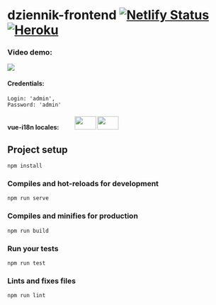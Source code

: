 # dziennik-frontend [![Netlify Status](https://api.netlify.com/api/v1/badges/0e6d27e2-99e4-4e2b-8d1c-0a78ec2c25b6/deploy-status)](https://dziennik.netlify.com) [![Heroku](https://heroku-badge.herokuapp.com/?app=dziennik-rust&root=api/students)](https://heroku.com/deploy)

### Video demo:

[![](https://i.imgur.com/oHurykc.png)](https://streamable.com/diqab)

#### Credentials:

```
Login: 'admin',
Password: 'admin'
```
#### vue-i18n locales: <img style="margin-left: 2rem" src="https://upload.wikimedia.org/wikipedia/en/thumb/1/12/Flag_of_Poland.svg/320px-Flag_of_Poland.svg.png" height="30" width="48"/> <img src="https://upload.wikimedia.org/wikipedia/commons/thumb/a/ae/Flag_of_the_United_Kingdom.svg/320px-Flag_of_the_United_Kingdom.svg.png" height="30" width="48" />

## Project setup

```
npm install
```

### Compiles and hot-reloads for development

```
npm run serve
```

### Compiles and minifies for production

```
npm run build
```

### Run your tests

```
npm run test
```

### Lints and fixes files

```
npm run lint
```
